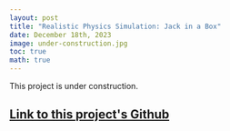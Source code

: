 ```yaml
---
layout: post
title: "Realistic Physics Simulation: Jack in a Box"
date: December 18th, 2023
image: under-construction.jpg
toc: true
math: true
---
```

This project is under construction.

## **[Link to this project's Github](https://github.com/gjcliff/Mobile-Manipulation-youBot)**